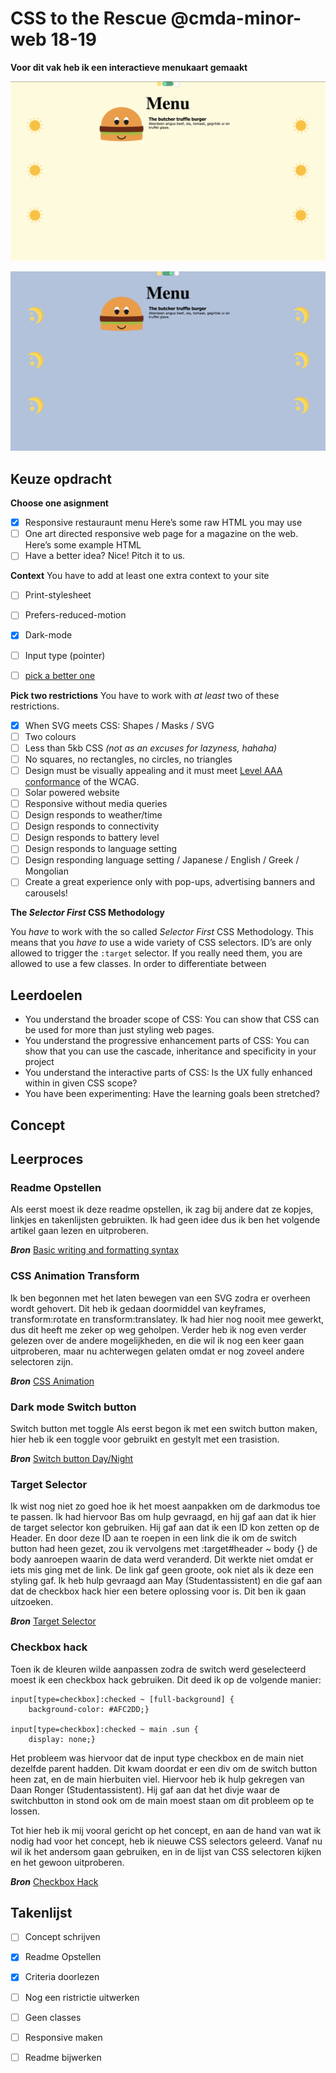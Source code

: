 # CSS to the Rescue @cmda-minor-web 18-19

**Voor dit vak heb ik een interactieve menukaart gemaakt**

![Front-page](img/lightmode.png)

![Front-page](img/darkmode.png)

## Keuze opdracht

**Choose one asignment**
- [x] Responsive restauraunt menu Here’s some raw HTML you may use
- [ ] One art directed responsive web page for a magazine on the web. Here’s some example HTML
- [ ] Have a better idea? Nice! Pitch it to us.

**Context**
You have to add at least one extra context to your site

- [ ] Print-stylesheet
- [ ] Prefers-reduced-motion
- [x] Dark-mode
- [ ] Input type (pointer)
- [ ] <a href="https://developer.mozilla.org/en-US/docs/Web/CSS/Media_Queries/Using_media_queries">pick a better one</a>


**Pick two restrictions**
You have to work with _at least_ two of these restrictions.

- [x] When SVG meets CSS: Shapes / Masks / SVG
- [ ] Two colours
- [ ] Less than 5kb CSS *(not as an excuses for lazyness, hahaha)*
- [ ] No squares, no rectangles, no circles, no triangles
- [ ] Design must be visually appealing and it must meet <a href="https://www.w3.org/TR/WCAG20/#guidelines">Level AAA conformance</a> of the WCAG.
- [ ] Solar powered website
- [ ] Responsive without media queries
- [ ] Design responds to weather/time
- [ ] Design responds to connectivity
- [ ] Design responds to battery level
- [ ] Design responds to language setting
- [ ] Design responding language setting / Japanese / English / Greek / Mongolian
- [ ] Create a great experience only with pop-ups, advertising banners and carousels!

**The *Selector First* CSS Methodology**

You _have_ to work with the so called *Selector First* CSS Methodology. This means that you _have to_ use a wide variety of CSS selectors. ID’s are only allowed to trigger the `:target` selector. If you really need them, you are allowed to use a few classes. In order to differentiate between 

## Leerdoelen
- You understand the broader scope of CSS: You can show that CSS can be used for more than just styling web pages.
- You understand the progressive enhancement parts of CSS: You can show that you can use the cascade, inheritance and specificity in your project
- You understand the interactive parts of CSS: Is the UX fully enhanced within in given CSS scope?
- You have been experimenting: Have the learning goals been stretched?

## Concept

## Leerproces

### Readme Opstellen
Als eerst moest ik deze readme opstellen, ik zag bij andere dat ze kopjes, linkjes en takenlijsten gebruikten. Ik had geen idee dus ik ben het volgende artikel gaan lezen en uitproberen.

***Bron*** 
[Basic writing and formatting syntax ](https://help.github.com/en/github/writing-on-github/basic-writing-and-formatting-syntax#paragraphs)

### CSS Animation Transform
Ik ben begonnen met het laten bewegen van een SVG zodra er overheen wordt gehovert. Dit heb ik gedaan doormiddel van keyframes, transform:rotate en transform:translatey. Ik had hier nog nooit mee gewerkt, dus dit heeft me zeker op weg geholpen. Verder heb ik nog even verder gelezen over de andere mogelijkheden, en die wil ik nog een keer gaan uitproberen, maar nu achterwegen gelaten omdat er nog zoveel andere selectoren zijn. 

***Bron*** 
[CSS Animation](https://css-tricks.com/almanac/properties/a/animation/)

### Dark mode Switch button
Switch button met toggle
Als eerst begon ik met een switch button maken, hier heb ik een toggle voor gebruikt en gestylt met een trasistion. 

***Bron***
[Switch button Day/Night](https://codepen.io/AngelaVelasquez/pen/cihEG)

### Target Selector
Ik wist nog niet zo goed hoe ik het moest aanpakken om de darkmodus toe te passen. Ik had hiervoor Bas om hulp gevraagd, en hij gaf aan dat ik hier de target selector kon gebruiken. Hij gaf aan dat ik een ID kon zetten op de Header. En door deze ID aan te roepen in een link die ik om de switch button had heen gezet, zou ik vervolgens met :target#header ~ body {} de body aanroepen waarin de data werd veranderd. Dit werkte niet omdat er iets mis ging met de link. De link gaf geen groote, ook niet als ik deze een styling gaf. Ik heb hulp gevraagd aan May (Studentassistent) en die gaf aan dat de checkbox hack hier een betere oplossing voor is. Dit ben ik gaan uitzoeken. 

***Bron*** 
[Target Selector](https://css-tricks.com/almanac/selectors/t/target/)

### Checkbox hack
Toen ik de kleuren wilde aanpassen zodra de switch werd geselecteerd moest ik een checkbox hack gebruiken. Dit deed ik op de volgende manier: 
    
    input[type=checkbox]:checked ~ [full-background] {
        background-color: #AFC2DD;}

    input[type=checkbox]:checked ~ main .sun {
        display: none;}  

  Het probleem was hiervoor dat de input type checkbox en de main niet dezelfde parent hadden. Dit kwam doordat er een div om de switch button heen zat, en de main hierbuiten viel. Hiervoor heb ik hulp gekregen van  Daan Ronger (Studentassistent). Hij gaf aan dat het divje waar de switchbutton in stond ook om de main moest staan om dit probleem op te lossen.   

  Tot hier heb ik mij vooral gericht op het concept, en aan de hand van wat ik nodig had voor het concept, heb ik nieuwe CSS selectors geleerd. Vanaf nu wil ik het andersom gaan gebruiken, en in de lijst van CSS selectoren kijken en het gewoon uitproberen.  

***Bron*** 
[Checkbox Hack](https://codepen.io/JiveDig/pen/jbdJXR/)

## Takenlijst
- [ ] Concept schrijven
- [x] Readme Opstellen
- [x] Criteria doorlezen
- [ ] Nog een ristrictie uitwerken
- [ ] Geen classes
- [ ] Responsive maken
- [ ] Readme bijwerken




